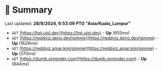 # 📖 Summary
Last updated: **28/8/2024, 6:53:09 PTG "Asia/Kuala_Lumpur"**

- `GET` [https://hst.ujol.dev](https://hst.ujol.dev) - **Up** (655ms)
- `GET` [https://reddviz.deno.dev/gimme](https://reddviz.deno.dev/gimme) - **Up** (1629ms)
- `GET` [https://reddviz.amar.kim/gimme](https://reddviz.amar.kim/gimme) - **Up** (370ms)
- `GET` [https://dumb.onrender.com](https://dumb.onrender.com) - **Up** (844ms)
